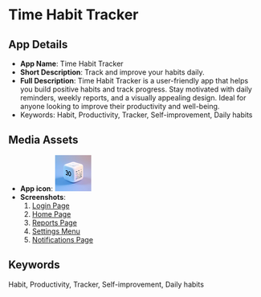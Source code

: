 # Time Habit Tracker

## App Details
- **App Name**: Time Habit Tracker
- **Short Description**: Track and improve your habits daily.
- **Full Description**:
Time Habit Tracker is a user-friendly app that helps you build positive habits and track progress. Stay motivated with daily reminders, weekly reports, and a visually appealing design. Ideal for anyone looking to improve their productivity and well-being.
- Keywords: Habit, Productivity, Tracker, Self-improvement, Daily habits

## Media Assets
- **App icon**: ![App Icon](assets/app_icon.png)
- **Screenshots**:
  1. [Login Page](screenshots/login_page.png)
  2. [Home Page](screenshots/home_page.png)
  3. [Reports Page](screenshots/reports_page.png)
  4. [Settings Menu](screenshots/settings_menu.png)
  5. [Notifications Page](screenshots/notification_page.png)

## Keywords
Habit, Productivity, Tracker, Self-improvement, Daily habits